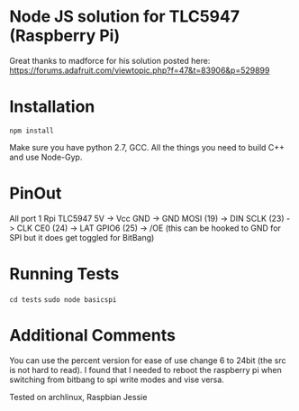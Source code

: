 # Node JS solution for TLC5947 (Raspberry Pi)
Great thanks to madforce for his solution posted here: https://forums.adafruit.com/viewtopic.php?f=47&t=83906&p=529899

# Installation
`npm install`

Make sure you have python 2.7, GCC. All the things you need to build C++ and use Node-Gyp.

# PinOut
All port 1
Rpi TLC5947
5V -> Vcc
GND -> GND
MOSI (19) -> DIN
SCLK (23) -> CLK
CE0 (24) -> LAT
GPIO6 (25) -> /OE (this can be hooked to GND for SPI but it does get toggled for BitBang)

# Running Tests
`cd tests`
`sudo node basicspi`


# Additional Comments
You can use the percent version for ease of use change 6 to 24bit (the src is not hard to read). I found that I needed to reboot the raspberry pi when switching from bitbang to spi write modes and vise versa.

Tested on archlinux, Raspbian Jessie
